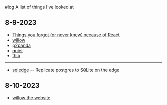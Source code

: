 #log
A list of things I've looked at

## 8-9-2023
* [Things you forgot (or never knew) because of React](https://joshcollinsworth.com/blog/antiquated-react)
* [willow](https://gwil.garden/posts/willow_intro)
* [p2panda](https://p2panda.org/)
* [quiet](https://tryquiet.org/)
* [thib](https://ergaster.org/)

-------

* [sqledge](https://github.com/zknill/sqledge) -- Replicate postgres to SQLite on the edge

## 8-10-2023
* [willow the website](https://willowprotocol.org/)

